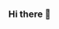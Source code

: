 ### Hi there 👋

<!--
**11aparna91/11aparna91** is a ✨ _special_ ✨ repository because its `README.md` (this file) appears on your GitHub profile.

Here are some ideas to get you started:

- 🔭 I’m currently working on cool Projects related to Neural Networks.
- 🌱 I’m currently learning Devops.
- 👯 I’m looking to collaborate on exciting ideas.
- 🤔 I’m looking for help with ...
- 💬 Ask me about .......
- 📫 How to reach me: LinkedIn https://www.linkedin.com/in/aparna-popade/
- 😄 Pronouns: she/her
- ⚡ Fun fact: 
-->
